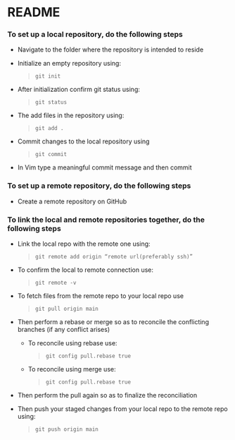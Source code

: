 # README

### To set up a local repository, do the following steps

- Navigate to the folder where the repository is intended to reside

- Initialize an empty repository using:
    >     git init

- After initialization confirm git status using:
    >     git status

- The add files in the repository using:
    >     git add .

- Commit changes to the local repository using
    >     git commit

- In Vim type a meaningful commit message and then commit

### To set up a remote repository, do the following steps
- Create a remote repository on GitHub

### To link the local and remote repositories together, do the following steps

* Link the local repo with the remote one using:
    >     git remote add origin “remote url(preferably ssh)”

* To confirm the local to remote connection use:
    >     git remote -v

* To fetch files from the remote repo to your local repo use
    >     git pull origin main

* Then perform a rebase or merge so as to reconcile the conflicting branches (if any conflict arises)
    - To reconcile using rebase use:
        >     git config pull.rebase true
    - To reconcile using merge use:
        >     git config pull.rebase true
    
* Then perform the pull again so as to finalize the reconciliation

* Then push your staged changes from your local repo to the remote repo using:
    >     git push origin main